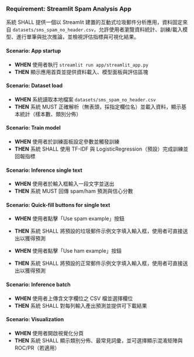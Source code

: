 ### Requirement: Streamlit Spam Analysis App
系統 SHALL 提供一個以 Streamlit 建置的互動式垃圾郵件分析應用，資料固定來自 `datasets/sms_spam_no_header.csv`，允許使用者瀏覽資料統計、訓練/載入模型、進行單筆與批次推論，並檢視評估指標與可視化結果。

#### Scenario: App startup
- **WHEN** 使用者執行 `streamlit run app/streamlit_app.py`
- **THEN** 顯示應用首頁並提供資料載入、模型面板與評估區塊

#### Scenario: Dataset load
- **WHEN** 系統讀取本地檔案 `datasets/sms_spam_no_header.csv`
- **THEN** 系統 MUST 正確解析（無表頭，採指定欄位名）並載入資料，顯示基本統計（樣本數、類別分佈）

#### Scenario: Train model
- **WHEN** 使用者於訓練面板設定參數並觸發訓練
- **THEN** 系統 SHALL 使用 TF-IDF 與 LogisticRegression（預設）完成訓練並回報指標

#### Scenario: Inference single text
- **WHEN** 使用者於輸入框輸入一段文字並送出
- **THEN** 系統 MUST 回傳 spam/ham 預測與信心分數

#### Scenario: Quick-fill buttons for single text
- **WHEN** 使用者點擊「Use spam example」按鈕
- **THEN** 系統 SHALL 將預設的垃圾郵件示例文字填入輸入框，使用者可直接送出以獲得預測

- **WHEN** 使用者點擊「Use ham example」按鈕
- **THEN** 系統 SHALL 將預設的正常郵件示例文字填入輸入框，使用者可直接送出以獲得預測

#### Scenario: Inference batch
- **WHEN** 使用者上傳含文字欄位之 CSV 檔並選擇欄位
- **THEN** 系統 SHALL 對每列輸入產出預測並提供可下載結果

#### Scenario: Visualization
- **WHEN** 使用者開啟視覺化分頁
- **THEN** 系統 SHALL 顯示類別分佈、最常見詞彙，並可選擇顯示混淆矩陣與 ROC/PR（若適用）
